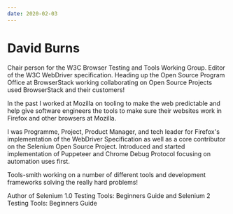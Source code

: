 ```yaml
---
date: 2020-02-03
---
```


# David Burns

Chair person for the W3C Browser Testing and Tools Working Group. Editor of the W3C WebDriver specification. Heading up the Open Source Program Office at BrowserStack working collaborating on Open Source Projects used BrowserStack and their customers!

In the past I worked at Mozilla on tooling to make the web predictable and help give software engineers the tools to make sure their websites work in Firefox and other browsers at Mozilla.

I was Programme, Project, Product Manager,  and tech leader for Firefox's implementation of the WebDriver Specification as well as a core contributor on the Selenium Open Source Project. Introduced and started implementation of Puppeteer and Chrome Debug Protocol focusing on automation uses first.

Tools-smith working on a number of different tools and development frameworks solving the really hard problems!

Author of Selenium 1.0 Testing Tools: Beginners Guide and Selenium 2 Testing Tools: Beginners Guide
